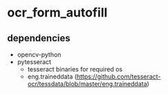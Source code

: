 # ocr_form_autofill
## dependencies
- opencv-python
- pytesseract
  - tesseract binaries for required os
  - eng.traineddata (https://github.com/tesseract-ocr/tessdata/blob/master/eng.traineddata)
